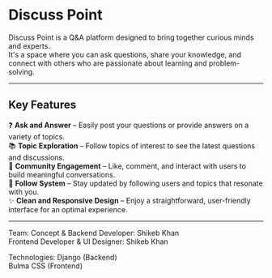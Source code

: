 <h1>Discuss Point</h1>
Discuss Point is a Q&A platform designed to bring together curious minds and experts. <br>
It's a space where you can ask questions, share your knowledge, and connect with others who are passionate about learning and problem-solving.

<hr>

<h2>Key Features</h2>
❓ <b>Ask and Answer</b> – Easily post your questions or provide answers on a variety of topics. <br>
📚 <b>Topic Exploration</b> – Follow topics of interest to see the latest questions and discussions. <br>
💬 <b>Community Engagement</b> – Like, comment, and interact with users to build meaningful conversations. <br>
👥 <b>Follow System</b> – Stay updated by following users and topics that resonate with you. <br>
✨ <b>Clean and Responsive Design</b> – Enjoy a straightforward, user-friendly interface for an optimal experience.

<hr>

Team:
Concept & Backend Developer: Shikeb Khan <br>
Frontend Developer & UI Designer: Shikeb Khan <br>

Technologies:
Django (Backend) <br>
Bulma CSS (Frontend)
